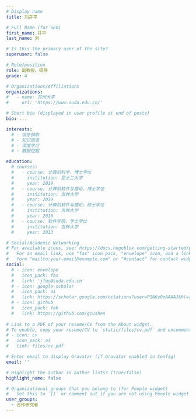 ```yaml
---
# Display name
title: 刘井平

# Full Name (for SEO)
first_name: 井平
last_name: 刘

# Is this the primary user of the site?
superuser: false

# Role/position
role: 副教授、硕导
grade: 4

# Organizations/Affiliations
organizations:
#   - name: 苏州大学
#     url: 'https://www.suda.edu.cn/'

# Short bio (displayed in user profile at end of posts)
bio: ...

interests:
  # - 信息抽取
  # - 知识图谱
  # - 深度学习
  # - 数据挖掘

education:
  # courses:
  #   - course: 计算机科学，博士学位
  #     institution: 昆士兰大学
  #     year: 2019
  #   - course: 计算机软件与理论，博士学位
  #     institution: 吉林大学
  #     year: 2019
  #   - course: 计算机软件与理论，硕士学位
  #     institution: 吉林大学
  #     year: 2016
  #   - course: 软件学院，学士学位
  #     institution: 吉林大学
  #     year: 2013

# Social/Academic Networking
# For available icons, see: https://docs.hugoblox.com/getting-started/page-builder/#icons
#   For an email link, use "fas" icon pack, "envelope" icon, and a link in the
#   form "mailto:your-email@example.com" or "#contact" for contact widget.
social:
  # - icon: envelope
  #   icon_pack: fas
  #   link: 'jfqu@suda.edu.cn'
  # - icon: google-scholar
  #   icon_pack: ai
  #   link: https://scholar.google.com/citations?user=P1N6z0oAAAAJ&hl=zh-CN&oi=ao
  # - icon: github
  #   icon_pack: fab
  #   link: https://github.com/gcushen
  
# Link to a PDF of your resume/CV from the About widget.
# To enable, copy your resume/CV to `static/files/cv.pdf` and uncomment the lines below.
# - icon: cv
#   icon_pack: ai
#   link: files/cv.pdf

# Enter email to display Gravatar (if Gravatar enabled in Config)
email: ''

# Highlight the author in author lists? (true/false)
highlight_name: false

# Organizational groups that you belong to (for People widget)
#   Set this to `[]` or comment out if you are not using People widget.
user_groups:
  - 合作研究者
---
```


<!-- <p style="font-size: 18px;">瞿剑峰，男，副教授，硕士生导师，江苏省“双创博士”，苏州大学优秀青年学者。2019年6月于吉林大学计算机科学与技术学院获得博士学位，2017年至2019年澳大利亚昆士兰大学（U.S News 世界大学排名Top50）联合培养博士研究生，2019年至2020年在昆士兰大学从事博士后研究。目前研究方向为信息抽取、知识图谱、深度学习、数据挖掘。在TKDE, AAAI，ICDE， WSDM, CIKM, Neural Networks等高水平期刊会议上(CCF A/B类)发表40余篇。指导硕士生在国际顶级数据挖掘会议CIKM’22上获得Best Paper Honorable Mention（0.5%），担任各类CCF A/B会议期刊（如TOIS等）审稿人。目前主持国家自然科学基金项目1项，江苏省自然科学基金1项。</p> -->